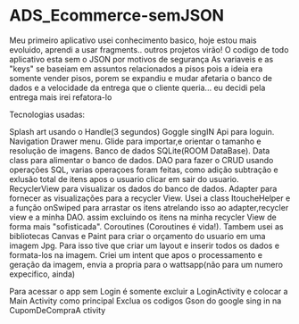 # ADS_Ecommerce-semJSON
Meu primeiro aplicativo usei conhecimento basico, hoje estou mais evoluido, aprendi a usar fragments.. outros projetos virão!
O codigo de todo aplicativo esta sem o JSON por motivos de segurança
As variaveis e as "keys" se baseiam em assuntos relacionados a pisos pois a ideia era somente vender pisos, porem se expandiu 
e mudar afetaria o banco de dados e a velocidade da entrega que o cliente queria... eu decidi pela entrega mais irei refatora-lo

Tecnologias usadas:

Splash art usando o Handle(3 segundos)
Goggle singIN Api para loguin.
Navigation Drawer menu.
Glide para importar,e orientar o tamanho e resolução de imagens.
Banco de dados SQLite(ROOM DataBase).
Data class para alimentar o banco de dados.
DAO para fazer o CRUD usando operações SQL, varias operaçoes foram feitas, como adição subtração e exlusão total de itens apos o usuario clicar em sair do usuario.
RecyclerView para visualizar os dados do banco de dados.
Adapter para fornecer as visualizações para a recycler View.
Usei a class ItoucheHelper e a função onSwiped para arrastar os itens atrelando isso ao adapter,recycler view e a minha DAO.
assim excluindo os itens na minha recycler View de forma mais "sofisticada".
Coroutines (Coroutines é vida!).
Tambem usei as bibliotecas Canvas e Paint para criar o orçamento do usuario em uma imagem Jpg.
Para isso tive que criar um layout e inserir todos os dados e formata-los na imagem.
Criei um intent que apos o processamento e geração da imagem, envia a propria para o wattsapp(não para um numero expecifico, ainda)

Para acessar o app sem Login é somente excluir a LoginActivity e colocar a Main Activity como principal
Exclua os codigos Gson do google sing in na CupomDeCompraA ctivity
